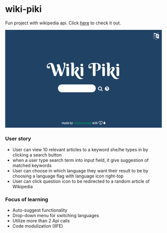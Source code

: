 # wiki-piki

Fun project with wikipedia api.
Click [here](https://wikipiki.surge.sh) to check it out.

![img](https://github.com/Heathercoraje/wiki-piki/blob/master/wikipiki_demo.png?raw=true)

### User story
+ User can view 10 relevant articles to a keyword she/he types in by clicking a search button
+ when a user type search term into input field, it give suggestion of matched keywords
+ User can choose in which language they want their result to be by choosing a language flag with language icon right-top
+ User can click question icon to be redirected to a random article of Wikipedia

### Focus of learning
+ Auto-suggest functionality
+ Drop-down menu for switching languages
+ Utilize more than 2 Api calls
+ Code modulization (IIFE)
